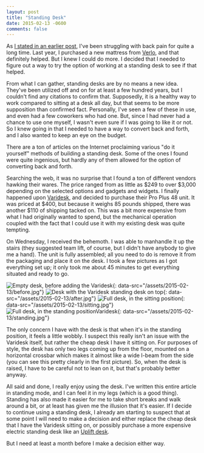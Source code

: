 ```yaml
---
layout: post
title: "Standing Desk"
date: 2015-02-13 -0600
comments: false
---
```


As [I stated in an earlier post][1], I've been struggling with back pain for quite a long time.  Last year, I purchased a new mattress from [Verlo][2], and that definitely helped.  But I knew I could do more.  I decided that I needed to figure out a way to try the option of working at a standing desk to see if that helped.

From what I can gather, standing desks are by no means a new idea.  They've been utilized off and on for at least a few hundred years, but I couldn't find any citations to confirm that.  Supposedly, it is a healthy way to work compared to sitting at a desk all day, but that seems to be more supposition than confirmed fact.  Personally, I've seen a few of these in use, and even had a few coworkers who had one.  But, since I had never had a chance to use one myself, I wasn't even sure if I was going to like it or not.  So I knew going in that I needed to have a way to convert back and forth, and I also wanted to keep an eye on the budget.

There are a ton of articles on the Internet proclaiming various "do it yourself" methods of building a standing desk.  Some of the ones I found were quite ingenious, but hardly any of them allowed for the option of converting back and forth.

Searching the web, it was no surprise that I found a ton of different vendors hawking their wares.  The price ranged from as little as $249 to over $3,000 depending on the selected options and gadgets and widgets.  I finally happened upon [Varidesk][3], and decided to purchase their Pro Plus 48 unit.  It was priced at $400, but because it weighs 85 pounds shipped, there was another $110 of shipping tacked on.  This was a bit more expensive from what I had originally wanted to spend, but the mechanical operation coupled with the fact that I could use it with my existing desk was quite tempting.

On Wednesday, I received the behemoth.  I was able to manhandle it up the stairs (they suggested team lift, of course, but I didn't have anybody to give me a hand).  The unit is fully assembled; all you need to do is remove it from the packaging and place it on the desk.  I took a few pictures as I got everything set up; it only took me about 45 minutes to get everything situated and ready to go.

![Empty desk, before adding the Varidesk](){: data-src="/assets/2015-02-13/before.jpg"}
![Desk with the Varidesk standing desk on top](){: data-src="/assets/2015-02-13/after.jpg"}
![Full desk, in the sitting position](){: data-src="/assets/2015-02-13/sitting.jpg"}
![Full desk, in the standing positionVaridesk](){: data-src="/assets/2015-02-13/standing.jpg"}

The only concern I have with the desk is that when it's in the standing position, it feels a little wobbly.  I suspect this really isn't an issue with the Varidesk itself, but rather the cheap desk I have it sitting on.  For purposes of style, the desk has only two legs coming up from the floor, mounted on a horizontal crossbar which makes it almost like a wide I-beam from the side (you can see this pretty clearly in the first picture).  So, when the desk is raised, I have to be careful not to lean on it, but that's probably better anyway.

All said and done, I really enjoy using the desk.  I've written this entire article in standing mode, and I can feel it in my legs (which is a good thing).  Standing has also made it easier for me to take short breaks and walk around a bit, or at least has given me the illusion that it's easier.  If I decide to continue using a standing desk, I already am starting to suspect that at some point I will need to make a decision and either replace the cheap desk that I have the Varidesk sitting on, or possibly purchase a more expensive electric standing desk like an [Uplift desk][5].

But I need at least a month before I make a decision either way.

[1]: /archive/2015/02/11/back-pain/
[2]: http://www.verlo.com/
[3]: http://www.varidesk.com
[4]: http://www.varidesk.com/varidesk-pro-plus-48
[5]: http://www.thehumansolution.com/uplift-900-electric-sit-stand-desk-black.html
